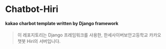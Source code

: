 # Chatbot-Hiri
#### kakao charbot template written by Django framework
> 이 레포지토리는 Django 프레임워크를 사용한, 한세사이버보안고등학교 카카오챗봇 Hiri의 서버입니다.